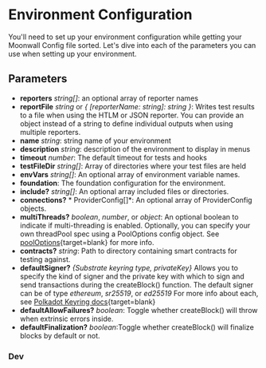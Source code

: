 # Environment Configuration

You'll need to set up your environment configuration while getting your Moonwall Config file sorted. Let's dive into each of the parameters you can use when setting up your environment.

## Parameters

- **reporters** *string[]*:  an optional array of reporter names
- **reportFile** *string* or *{ [reporterName: string]: string }*: Writes test results to a file when using the HTLM or JSON reporter. You can provide an object instead of a string to define individual outputs when using multiple reporters. 
- **name** *string*: string name of your environment
- **description** *string*:  description of the environment to display in menus
- **timeout** *number*: The default timeout for tests and hooks
- **testFileDir** *string[]*: Array of directories where your test files are held
- **envVars** *string[]*:  An optional array of environment variable names.
- **foundation**: The foundation configuration for the environment.
- **include?** *string[]*:  An optional array included files or directories.
- **connections?** * ProviderConfig[]*: An optional array of ProviderConfig objects.
- **multiThreads?** *boolean*, *number*, or *object*: An optional boolean to indicate if multi-threading is enabled. Optionally, you can specify your own threadPool spec using a PoolOptions config object. See [poolOptions](https://vitest.dev/config/#pooloptions){target=blank} for more info. 
- **contracts?** *string*: Path to directory containing smart contracts for testing against.
- **defaultSigner?** *{Substrate keyring type, privateKey}* Allows you to specify the kind of signer and the private key with which to sign and send transactions during the createBlock() function. The default signer can be of type *ethereum*, *sr25519*, or *ed25519* For more info about each, see [Polkadot Keyring docs](https://polkadot.js.org/docs/keyring/start/sign-verify/){target=blank}
- **defaultAllowFailures?** *boolean*: Toggle whether createBlock() will throw when extrinsic errors inside.
- **defaultFinalization?** *boolean*:Toggle whether createBlock() will finalize blocks by default or not.

### Dev


